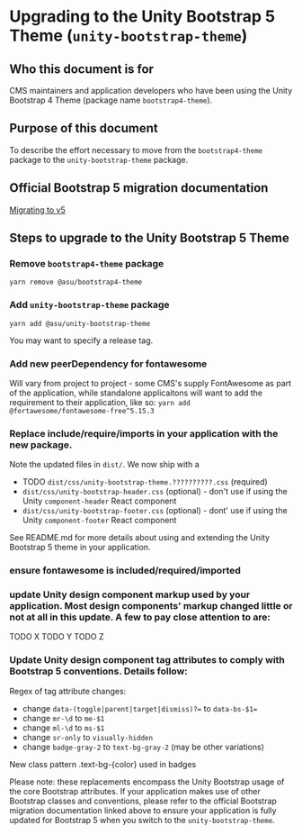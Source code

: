 # Upgrading to the Unity Bootstrap 5 Theme (`unity-bootstrap-theme`)

## Who this document is for

CMS maintainers and application developers who have been using the Unity Bootstrap 4 Theme (package name `bootstrap4-theme`).

## Purpose of this document

To describe the effort necessary to move from the `bootstrap4-theme` package to the `unity-bootstrap-theme` package.

## Official Bootstrap 5 migration documentation

[Migrating to v5](https://getbootstrap.com/docs/5.1/migration/)

## Steps to upgrade to the Unity Bootstrap 5 Theme

### Remove `bootstrap4-theme` package
`yarn remove @asu/bootstrap4-theme`

### Add `unity-bootstrap-theme` package
`yarn add @asu/unity-bootstrap-theme`

You may want to specify a release tag.

### Add new peerDependency for fontawesome
Will vary from project to project - some CMS's supply FontAwesome as part of the application, while standalone applicaitons will want to add the requirement to their application, like so:
`yarn add @fortawesome/fontawesome-free^5.15.3`

### Replace include/require/imports in your application with the new package.
Note the updated files in `dist/`. We now ship with a 
* TODO `dist/css/unity-bootstrap-theme.??????????.css` (required)
* `dist/css/unity-bootstrap-header.css` (optional) - don't use if using the Unity `component-header` React component
* `dist/css/unity-bootstrap-footer.css` (optional) - dont' use if using the Unity `component-footer` React component

See README.md for more details about using and extending the Unity Bootstrap 5 theme in your application.

### ensure fontawesome is included/required/imported

### update Unity design component markup used by your application. Most design components' markup changed little or not at all in this update. A few to pay close attention to are:
TODO X
TODO Y
TODO Z

### Update Unity design component tag attributes to comply with Bootstrap 5 conventions. Details follow:
Regex of tag attribute changes:
* change `data-(toggle|parent|target|dismiss)?=` to `data-bs-$1=`
* change `mr-\d` to `me-$1`
* change `ml-\d` to `ms-$1`
* change `sr-only` to `visually-hidden`
* change `badge-gray-2` to `text-bg-gray-2` (may be other variations)

New class pattern .text-bg-{color} used in badges

Please note: these replacements encompass the Unity Bootstrap usage of the core Bootstrap attributes. If your application makes use of other Bootstrap classes and conventions, please refer to the official Bootstrap migration documentation linked above to ensure your application is fully updated for Bootstrap 5 when you switch to the `unity-bootstrap-theme`.

